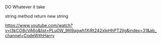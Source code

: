 DO Whatever it take

string method return new string 

https://www.youtube.com/watch?v=l3kCO8cVA6o&list=PLu0W_9lII9agwh1XjRt242xIpHhPT2llg&index=31&ab_channel=CodeWithHarry